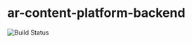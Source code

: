 # ar-content-platform-backend
![Build Status](https://travis-ci.com/thamidurm/ar-content-platform-backend.svg?branch=master)
